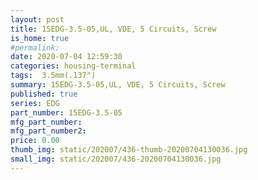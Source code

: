 ```yaml
---
layout: post
title: 15EDG-3.5-05,UL, VDE, 5 Circuits, Screw
is_home: true
#permalink: 
date: 2020-07-04 12:59:30
categories: housing-terminal
tags:  3.5mm(.137")
summary: 15EDG-3.5-05,UL, VDE, 5 Circuits, Screw
published: true 
series: EDG
part_number: 15EDG-3.5-05
mfg_part_number: 
mfg_part_number2: 
price: 0.00
thumb_img: static/202007/436-thumb-20200704130036.jpg
small_img: static/202007/436-20200704130036.jpg
---
```




